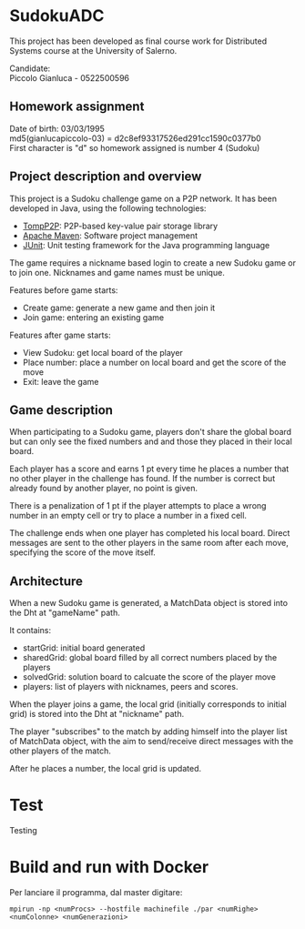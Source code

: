 # SudokuADC

This project has been developed as final course work for Distributed Systems course at the University of Salerno.

Candidate:  
Piccolo Gianluca - 0522500596

## Homework assignment

Date of birth: 03/03/1995  
md5(gianlucapiccolo-03) = d2c8ef93317526ed291cc1590c0377b0    
First character is "d" so homework assigned is number 4 (Sudoku)


## Project description and overview

This project is a Sudoku challenge game on a P2P network. It has been developed in Java, using the following technologies:
- [TompP2P](https://tomp2p.net/): P2P-based key-value pair storage library
- [Apache Maven](https://maven.apache.org/): Software project management
- [JUnit](https://junit.org/junit5/): Unit testing framework for the Java programming language

The game requires a nickname based login to create a new Sudoku game or to join one. Nicknames and game names must be unique.  

Features before game starts:
- Create game: generate a new game and then join it
- Join game: entering an existing game

Features after game starts:
- View Sudoku: get local board of the player
- Place number: place a number on local board and get the score of the move
- Exit: leave the game

## Game description

When participating to a Sudoku game, players don't share the global board but can only see the fixed numbers and and those they placed in their local board.  

Each player has a score and earns 1 pt every time he places a number that no other player in the challenge has found. If the number is correct but already found by another player, no point is given. 

There is a penalization of 1 pt if the player attempts to place a wrong number in an empty cell or try to place a number in a fixed cell.  

The challenge ends when one player has completed his local board. Direct messages are sent to the other players in the same room after each move, specifying the score of the move itself.


## Architecture

When a new Sudoku game is generated, a MatchData object is stored into the Dht at "gameName" path. 

It contains:
- startGrid: initial board generated
- sharedGrid: global board filled by all correct numbers placed by the players
- solvedGrid: solution board to calcuate the score of the player move
- players: list of players with nicknames, peers and scores.


When the player joins a game, the local grid (initially corresponds to initial grid) is stored into the Dht at "nickname" path.  

The player "subscribes" to the match by adding himself into the player list of MatchData object, with the aim to send/receive direct messages with the other players of the match.  

After he places a number, the local grid is updated.


# Test

Testing

# Build and run with Docker

Per lanciare il programma, dal master digitare:

    mpirun -np <numProcs> --hostfile machinefile ./par <numRighe> <numColonne> <numGenerazioni>
